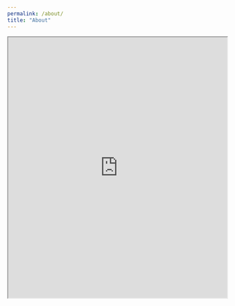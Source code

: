 ```yaml
---
permalink: /about/
title: "About"
---
```

<iframe src="https://voica37.github.io/assets/clujulbaroc/index.html#9/46.769500293198185/23.588989136723786" width="100%" height="600"></iframe>